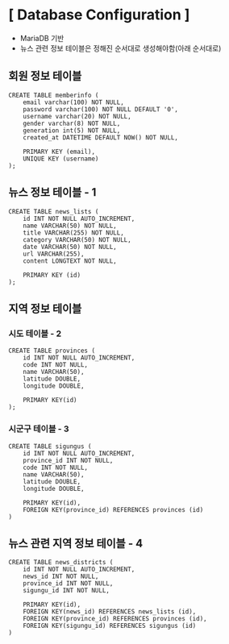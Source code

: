 # [ Database Configuration ]

- MariaDB 기반
- 뉴스 관련 정보 테이블은 정해진 순서대로 생성해야함(아래 순서대로)

## 회원 정보 테이블

```mariadb
CREATE TABLE memberinfo ( 
    email varchar(100) NOT NULL, 
    password varchar(100) NOT NULL DEFAULT '0', 
    username varchar(20) NOT NULL, 
    gender varchar(8) NOT NULL, 
    generation int(5) NOT NULL, 
    created_at DATETIME DEFAULT NOW() NOT NULL, 
	
    PRIMARY KEY (email), 
    UNIQUE KEY (username) 
);
```



## 뉴스 정보 테이블 - 1

```mariadb
CREATE TABLE news_lists (
	id INT NOT NULL AUTO_INCREMENT,
	name VARCHAR(50) NOT NULL,
	title VARCHAR(255) NOT NULL,
	category VARCHAR(50) NOT NULL,
	date VARCHAR(50) NOT NULL,
	url VARCHAR(255),
	content LONGTEXT NOT NULL,
	
	PRIMARY KEY (id)
);
```



## 지역 정보 테이블

### 시도 테이블 - 2

```mariadb
CREATE TABLE provinces (
	id INT NOT NULL AUTO_INCREMENT,
	code INT NOT NULL,
	name VARCHAR(50),
	latitude DOUBLE,
	longitude DOUBLE,
	
	PRIMARY KEY(id)
);
```

### 시군구 테이블 - 3

```mysql
CREATE TABLE sigungus (
	id INT NOT NULL AUTO_INCREMENT,
	province_id INT NOT NULL,
	code INT NOT NULL,
	name VARCHAR(50),
	latitude DOUBLE,
	longitude DOUBLE,
	
	PRIMARY KEY(id),
	FOREIGN KEY(province_id) REFERENCES provinces (id)
)
```



## 뉴스 관련 지역 정보 테이블 - 4

```mariadb
CREATE TABLE news_districts (
	id INT NOT NULL AUTO_INCREMENT,
	news_id INT NOT NULL,
	province_id INT NOT NULL,
	sigungu_id INT NOT NULL,
	
	PRIMARY KEY(id),
	FOREIGN KEY(news_id) REFERENCES news_lists (id),
	FOREIGN KEY(province_id) REFERENCES provinces (id),
	FOREIGN KEY(sigungu_id) REFERENCES sigungus (id)
)
```
